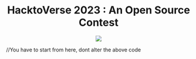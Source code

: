 <h1 align="center">HacktoVerse 2023 : An Open Source Contest</h1>
<p align="center">
  <a href="https://gdsc.community.dev/events/details/developer-student-clubs-michael-okpara-university-of-agriculture-umudike-presents-hacktoverse-2023/cohost-kanpur-institute-of-technology-kanpur">
  <img src="https://pbs.twimg.com/media/F7rfRLYaoAAJRM_?format=jpg&name=small" />
  </a>

//You have to start from here, dont alter the above code
